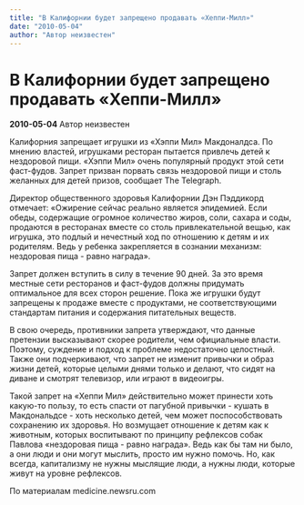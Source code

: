 ```yaml
---
title: "В Калифорнии будет запрещено продавать «Хеппи-Милл»"
date: "2010-05-04"
author: "Автор неизвестен"
---
```


# В Калифорнии будет запрещено продавать «Хеппи-Милл»

**2010-05-04** Автор неизвестен

Калифорния запрещает игрушки из «Хэппи Мил» Макдоналдса. По мнению властей, игрушками ресторан пытается привлечь детей к нездоровой пищи. «Хэппи Мил» очень популярный продукт этой сети фаст-фудов. Запрет призван порвать связь нездоровой пищи и столь желанных для детей призов, сообщает The Telegraph.

Директор общественного здоровья Калифорнии Дэн Пэддикорд отмечает: «Ожирение сейчас реально является эпидемией. Если обеды, содержащие огромное количество жиров, соли, сахара и соды, продаются в ресторанах вместе со столь привлекательной вещью, как игрушка, это подлый и нечестный ход по отношению к детям и их родителям. Ведь у ребенка закрепляется в сознании механизм: нездоровая пища - равно награда».

Запрет должен вступить в силу в течение 90 дней. За это время местные сети ресторанов и фаст-фудов должны придумать оптимальное для всех сторон решение. Пока же игрушки будут запрещены к продаже вместе с продуктами, не соответствующими стандартам питания и содержания питательных веществ.

В свою очередь, противники запрета утверждают, что данные претензии высказывают скорее родители, чем официальные власти. Поэтому, суждение и подход к проблеме недостаточно целостный. Также они подчеркивают, что запрет не изменит привычки и образ жизни детей, которые целыми днями только и делают, что сидят на диване и смотрят телевизор, или играют в видеоигры.

Такой запрет на «Хеппи Мил» действительно может принести хоть какую-то пользу, то есть спасти от пагубной привычки - кушать в Макдональдсе - хоть несколько детей, чем может поспособствовать сохранению их здоровья. Но возмущает отношение к детям как к животным, которых воспитывают по принципу рефлексов собак Павлова «нездоровая пища - равно награда». Ведь как бы там ни было, а они люди и они могут мыслить, просто им нужно помочь. Но, как всегда, капитализму не нужны мыслящие люди, а нужны люди, которые живут на уровнe рефлексов.

По материалам medicine.newsru.com
